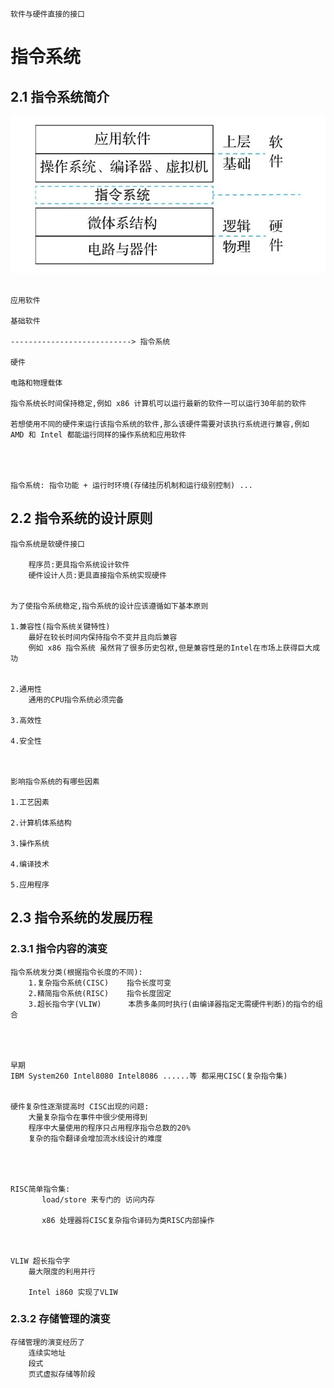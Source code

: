 ```
软件与硬件直接的接口
```
# 指令系统

## 2.1 指令系统简介
![计算机系统的层次化结构](./image/%E8%AE%A1%E7%AE%97%E6%9C%BA%E7%B3%BB%E7%BB%9F%E7%9A%84%E5%B1%82%E6%AC%A1%E5%8C%96%E7%BB%93%E6%9E%84.jpg)

```

应用软件

基础软件

---------------------------> 指令系统 

硬件

电路和物理载体

指令系统长时间保持稳定,例如 x86 计算机可以运行最新的软件一可以运行30年前的软件

若想使用不同的硬件来运行该指令系统的软件,那么该硬件需要对该执行系统进行兼容,例如 AMD 和 Intel 都能运行同样的操作系统和应用软件




指令系统: 指令功能 + 运行时环境(存储挂历机制和运行级别控制) ...

```
## 2.2 指令系统的设计原则
```
指令系统是软硬件接口

    程序员:更具指令系统设计软件
    硬件设计人员:更具直接指令系统实现硬件


为了使指令系统稳定,指令系统的设计应该遵循如下基本原则

1.兼容性(指令系统关键特性)
    最好在较长时间内保持指令不变并且向后兼容
    例如 x86 指令系统 虽然背了很多历史包袱,但是兼容性是的Intel在市场上获得巨大成功 


2.通用性
    通用的CPU指令系统必须完备

3.高效性

4.安全性



影响指令系统的有哪些因素

1.工艺因素

2.计算机体系结构

3.操作系统

4.编译技术

5.应用程序
```

## 2.3 指令系统的发展历程
### 2.3.1 指令内容的演变
```
指令系统发分类(根据指令长度的不同):
    1.复杂指令系统(CISC)    指令长度可变
    2.精简指令系统(RISC)    指令长度固定
    3.超长指令字(VLIW)      本质多条同时执行(由编译器指定无需硬件判断)的指令的组合




早期
IBM System260 Intel8080 Intel8086 ......等 都采用CISC(复杂指令集)
    

硬件复杂性逐渐提高时 CISC出现的问题:
    大量复杂指令在事件中很少使用得到
    程序中大量使用的程序只占用程序指令总数的20%
    复杂的指令翻译会增加流水线设计的难度




RISC简单指令集:
       load/store 来专门的 访问内存

       x86 处理器将CISC复杂指令译码为类RISC内部操作
        
    

VLIW 超长指令字
    最大限度的利用并行

    Intel i860 实现了VLIW 

```

### 2.3.2 存储管理的演变
```
存储管理的演变经历了
    连续实地址
    段式
    页式虚拟存储等阶段
    
```